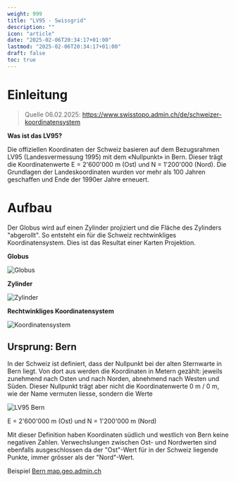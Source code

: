 ```yaml
---
weight: 999
title: "LV95 - Swissgrid"
description: ""
icon: "article"
date: "2025-02-06T20:34:17+01:00"
lastmod: "2025-02-06T20:34:17+01:00"
draft: false
toc: true
---
```


# Einleitung

> Quelle 06.02.2025: https://www.swisstopo.admin.ch/de/schweizer-koordinatensystem

**Was ist das LV95?**

Die offiziellen Koordinaten der Schweiz basieren auf dem Bezugsrahmen LV95 (Landesvermessung 1995) mit 
dem «Nullpunkt» in Bern. Dieser trägt die Koordinatenwerte E = 2'600'000 m (Ost) und N = 1'200'000 (Nord). 
Die Grundlagen der Landeskoordinaten wurden vor mehr als 100 Jahren geschaffen und 
Ende der 1990er Jahre erneuert.

# Aufbau

Der Globus wird auf einen Zylinder projiziert und die Fläche des Zylinders "abgerollt". 
So entsteht ein für die Schweiz rechtwinkliges Koordinatensystem. Dies ist das Resultat einer Karten Projektion.

**Globus**

![Globus](https://wiki.strubli.com/images/lv95_globus.png)

**Zylinder**

![Zylinder](https://wiki.strubli.com/images/lv95_zylinder.png)

**Rechtwinkliges Koordinatensystem**

![Koordinatensystem](https://wiki.strubli.com/images/lv95_koordinatensystem.png)

## Ursprung: Bern

In der Schweiz ist definiert, dass der Nullpunkt bei der alten Sternwarte in Bern liegt. Von dort aus werden die Koordinaten in Metern gezählt: jeweils zunehmend nach Osten und nach Norden, abnehmend nach Westen und Süden. Dieser Nullpunkt trägt aber nicht die Koordinatenwerte 0 m / 0 m, wie der Name vermuten liesse, sondern die Werte


![LV95 Bern](https://wiki.strubli.com/images/lv95_bern.png)

E = 2'600'000 m (Ost) und N = 1'200'000 m (Nord)

Mit dieser Definition haben Koordinaten südlich und westlich von Bern keine negativen Zahlen. 
Verwechslungen zwischen Ost- und Nordwerten sind ebenfalls ausgeschlossen da der "Ost"-Wert für in der Schweiz liegende Punkte, immer grösser als der "Nord"-Wert.

Beispiel [Bern map.geo.admin.ch](https://s.geo.admin.ch/g253bssflhef)
